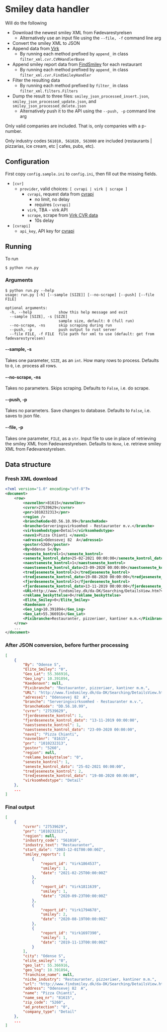# Smiley data handler

Will do the following
- Download the newest smiley XML from Fødevarestyrelsen
    - Alternatively use an input file using the `--file, -f` command line arg
- Convert the smiley XML to JSON
- Append data from [Virk](https://datacvr.virk.dk/data/)
    - By running each method prefixed by `append_` in class `filter_xml.cvr.CVRHandlerBase`
- Append smiley report data from [FindSmiley](https://www.findsmiley.dk/Sider/Forside.aspx) for each restaurant
    - By running each method prefixed by `append_` in class `filter_xml.cvr.FindSmileyHandler`
- Filter the resulting data
    - By running each method prefixed by `filter_` in class `filter_xml.filters.Filters`
- Dump the result to three files: `smiley_json_processed_insert.json`, `smiley_json_processed_update.json`, and `smiley_json_processed_delete.json`
    - Alternatively push it to the API using the `--push, -p` command line arg

Only valid companies are included. That is, only companies with a p-number.

Only industry codes `561010, 561020, 563000` are included (restaurants | pizzarias, ice cream, etc | cafes, pubs, etc).

## Configuration

First copy `config.sample.ini` to `config.ini`, then fill out the missing fields.

- `[cvr]`
    - `provider`, valid choices: `[ cvrapi | virk | scrape ]`
        - `cvrapi`, request data from [cvrapi](https://cvrapi.dk/)
            - no limit, no delay
            - requires `[cvrapi]`
        - `virk`, TBA - virk API
        - `scrape`, scrape from [Virk CVR data](https://datacvr.virk.dk/data/)
            - 10s delay
- `[cvrapi]`
    - `api_key`, API key for [cvrapi](https://cvrapi.dk/)

## Running
To run
```shell
$ python run.py
```

### Arguments

```shell
$ python run.py --help
usage: run.py [-h] [--sample [SIZE]] [--no-scrape] [--push] [--file FILE]

optional arguments:
  -h, --help            show this help message and exit
  --sample [SIZE], -s [SIZE]
                        sample size, default: 0 (full run)
  --no-scrape, -ns      skip scraping during run
  --push, -p            push output to rust server
  --file FILE, -f FILE  file path for xml to use (default: get from fødevarestyrelsen)
```

#### --sample, -s
Takes one parameter, `SIZE`, as an `int`. How many rows to process. Defaults to `0`, i.e. process all rows.

#### --no-scrape, -ns
Takes no parameters. Skips scraping. Defaults to `False`, i.e. do scrape.

#### --push, -p
Takes no parameters. Save changes to database. Defaults to `False`, i.e. saves to json file.

#### --file, -p
Takes one parameter, `FILE`, as a `str`. Input file to use in place of retrieving the smiley XML from Fødevarestyrelsen. 
Defaults to `None`, i.e. retrieve smiley XML from Fødevarestyrelsen.

## Data structure

### Fresh XML download
```xml
<?xml version="1.0" encoding="utf-8"?>
<document>
    <row>
        <navnelbnr>81615</navnelbnr>
        <cvrnr>27539629</cvrnr>
        <pnr>1010232313</pnr>
        <region />
        <brancheKode>DD.56.10.99</brancheKode>
        <branche>Serveringsvirksomhed - Restauranter m.v.</branche>
        <virksomhedstype>Detail</virksomhedstype>
        <navn1>Pizza Chianti </navn1>
        <adresse1>Odensevej 82  A</adresse1>
        <postnr>5260</postnr>
        <By>Odense S</By>
        <seneste_kontrol>1</seneste_kontrol>
        <seneste_kontrol_dato>25-02-2021 00:00:00</seneste_kontrol_dato>
        <naestseneste_kontrol>1</naestseneste_kontrol>
        <naestseneste_kontrol_dato>23-09-2020 00:00:00</naestseneste_kontrol_dato>
        <tredjeseneste_kontrol>2</tredjeseneste_kontrol>
        <tredjeseneste_kontrol_dato>19-08-2020 00:00:00</tredjeseneste_kontrol_dato>
        <fjerdeseneste_kontrol>1</fjerdeseneste_kontrol>
        <fjerdeseneste_kontrol_dato>13-11-2019 00:00:00</fjerdeseneste_kontrol_dato>
        <URL>http://www.findsmiley.dk/da-DK/Searching/DetailsView.htm?virk=81615</URL>
        <reklame_beskyttelse>0</reklame_beskyttelse>
        <Elite_Smiley>0</Elite_Smiley>
        <Kaedenavn />
        <Geo_Lng>10.391894</Geo_Lng>
        <Geo_Lat>55.366916</Geo_Lat>
        <Pixibranche>Restauranter, pizzeriaer, kantiner m.m.</Pixibranche>
    </row>
    ...
</document>
```

### After JSON conversion, before further processing
```json
[
    {
        "By": "Odense S",
        "Elite_Smiley": "0",
        "Geo_Lat": 55.366916,
        "Geo_Lng": 10.391894,
        "Kaedenavn": null,
        "Pixibranche": "Restauranter, pizzeriaer, kantiner m.m.",
        "URL": "http://www.findsmiley.dk/da-DK/Searching/DetailsView.htm?virk=81615",
        "adresse1": "Odensevej 82  A",
        "branche": "Serveringsvirksomhed - Restauranter m.v.",
        "brancheKode": "DD.56.10.99",
        "cvrnr": "27539629",
        "fjerdeseneste_kontrol": 1,
        "fjerdeseneste_kontrol_dato": "13-11-2019 00:00:00",
        "naestseneste_kontrol": 1,
        "naestseneste_kontrol_dato": "23-09-2020 00:00:00",
        "navn1": "Pizza Chianti",
        "navnelbnr": "81615",
        "pnr": "1010232313",
        "postnr": "5260",
        "region": null,
        "reklame_beskyttelse": "0",
        "seneste_kontrol": 1,
        "seneste_kontrol_dato": "25-02-2021 00:00:00",
        "tredjeseneste_kontrol": 2,
        "tredjeseneste_kontrol_dato": "19-08-2020 00:00:00",
        "virksomhedstype": "Detail"
    },
    ...
]
```

### Final output
```json
[
    {
        "cvrnr": "27539629",
        "pnr": "1010232313",
        "region": null,
        "industry_code": "561010",
        "industry_text": "Restauranter",
        "start_date": "2003-12-01T00:00:00Z",
        "smiley_reports": [
            {
                "report_id": "Virk1864537",
                "smiley": 1,
                "date": "2021-02-25T00:00:00Z"
            },
            {
                "report_id": "Virk1811639",
                "smiley": 1,
                "date": "2020-09-23T00:00:00Z"
            },
            {
                "report_id": "Virk1794678",
                "smiley": 2,
                "date": "2020-08-19T00:00:00Z"
            },
            {
                "report_id": "Virk1697390",
                "smiley": 1,
                "date": "2019-11-13T00:00:00Z"
            }
        ],
        "city": "Odense S",
        "elite_smiley": "0",
        "geo_lat": 55.366916,
        "geo_lng": 10.391894,
        "franchise_name": null,
        "niche_industry": "Restauranter, pizzeriaer, kantiner m.m.",
        "url": "http://www.findsmiley.dk/da-DK/Searching/DetailsView.htm?virk=81615",
        "address": "Odensevej 82  A",
        "name": "Pizza Chianti",
        "name_seq_nr": "81615",
        "zip_code": "5260",
        "ad_protection": "0",
        "company_type": "Detail"
    },
    ...
]
```